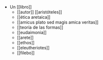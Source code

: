 - Un [[libro]]
  - [[autor]] [[aristóteles]]
  - [[ética aretaica]]
  - [[amicus plato sed magis amica veritas]]
  - [[teoría de las formas]]
  - [[eudaimonia]]
  - [[arete]]
  - [[ethos]]
  - [[eleutheriotes]]
  - [[filebo]]
